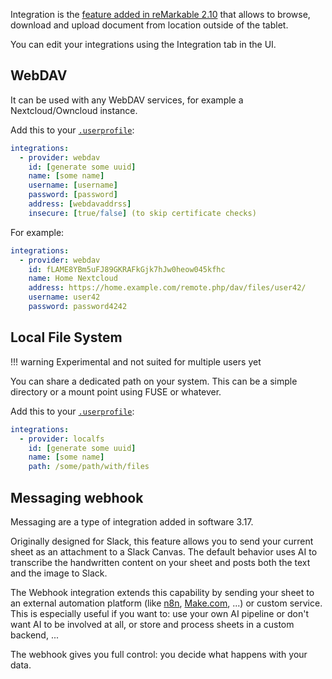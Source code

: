 Integration is the [feature added in reMarkable
2.10](https://support.remarkable.com/hc/en-us/articles/4406214540945)
that allows to browse, download and upload document from location
outside of the tablet.

You can edit your integrations using the Integration tab in the UI.


## WebDAV

It can be used with any WebDAV services, for example a Nextcloud/Owncloud instance.

Add this to your [`.userprofile`](userprofile.md):

```yaml
integrations:
  - provider: webdav
    id: [generate some uuid]
    name: [some name]
    username: [username]
    password: [password]
    address: [webdavaddrss]
    insecure: [true/false] (to skip certificate checks)
```


For example:

```yaml
integrations:
  - provider: webdav
    id: fLAME8YBm5uFJ89GKRAFkGjk7hJw0heow045kfhc
    name: Home Nextcloud
    address: https://home.example.com/remote.php/dav/files/user42/
    username: user42
    password: password4242
```



## Local File System

!!! warning
    Experimental and not suited for multiple users yet

You can share a dedicated path on your system. This can be a simple directory or a mount point using FUSE or whatever.

Add this to your [`.userprofile`](userprofile.md):

```yaml
integrations:
  - provider: localfs
    id: [generate some uuid]
    name: [some name]
    path: /some/path/with/files
```



## Messaging webhook

Messaging are a type of integration added in software 3.17.

Originally designed for Slack, this feature allows you to send your current sheet as an attachment to a Slack Canvas. The default behavior uses AI to transcribe the handwritten content on your sheet and posts both the text and the image to Slack.

The Webhook integration extends this capability by sending your sheet to an external automation platform (like [n8n](https://n8n.io/), [Make.com](https://www.make.com/), ...) or custom service. This is especially useful if you want to: use your own AI pipeline or don't want AI to be involved at all, or store and process sheets in a custom backend, ...

The webhook gives you full control: you decide what happens with your data.
